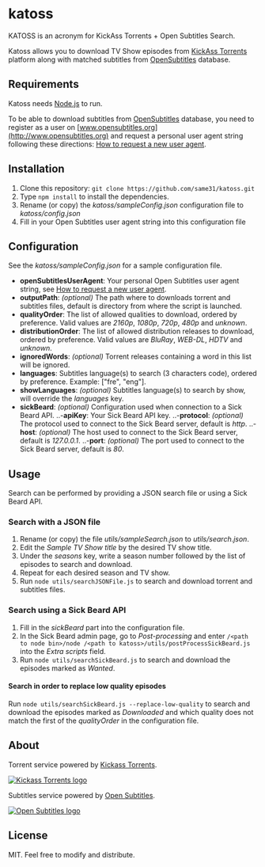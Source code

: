 katoss
======

KATOSS is an acronym for KickAss Torrents + Open Subtitles Search.

Katoss allows you to download TV Show episodes from [KickAss Torrents](https://kat.cr) platform
along with matched subtitles from [OpenSubtitles](http://http://www.opensubtitles.org) database.


Requirements
------------

Katoss needs [Node.js](https://nodejs.org) to run.

To be able to download subtitles from [OpenSubtitles](http://www.opensubtitles.org) database,
you need to register as a user on [www.opensubtitles.org](http://www.opensubtitles.org) and request
a personal user agent string following these directions:
[How to request a new user agent](http://trac.opensubtitles.org/projects/opensubtitles/wiki/DevReadFirst).


Installation
------------

1. Clone this repository: `git clone https://github.com/same31/katoss.git`
2. Type `npm install` to install the dependencies.
3. Rename (or copy) the _katoss/sampleConfig.json_ configuration file to _katoss/config.json_
4. Fill in your Open Subtitles user agent string into this configuration file


Configuration
-------------

See the _katoss/sampleConfig.json_ for a sample configuration file.

+ **openSubtitlesUserAgent**: Your personal Open Subtitles user agent string,
see [How to request a new user agent](http://trac.opensubtitles.org/projects/opensubtitles/wiki/DevReadFirst).
+ **outputPath**: _(optional)_ The path where to downloads torrent and subtitles files, default is directory from where the script is launched.
+ **qualityOrder**: The list of allowed qualities to download, ordered by preference.
Valid values are _2160p_, _1080p_, _720p_, _480p_ and _unknown_.
+ **distributionOrder**: The list of allowed distribution releases to download, ordered by preference.
Valid values are _BluRay_, _WEB-DL_, _HDTV_ and _unknown_.
+ **ignoredWords**: _(optional)_ Torrent releases containing a word in this list will be ignored.
+ **languages**: Subtitles language(s) to search (3 characters code), ordered by preference. Example: ["fre", "eng"].
+ **showLanguages**: _(optional)_ Subtitles language(s) to search by show, will override the _languages_ key.
+ **sickBeard**: _(optional)_ Configuration used when connection to a Sick Beard API.
..-**apiKey**: Your Sick Beard API key.
..-**protocol**: _(optional)_ The protocol used to connect to the Sick Beard server, default is _http_.
..-**host**: _(optional)_ The host used to connect to the Sick Beard server, default is _127.0.0.1_.
..-**port**: _(optional)_ The port used to connect to the Sick Beard server, default is _80_.


Usage
-----

Search can be performed by providing a JSON search file or using a Sick Beard API.


### Search with a JSON file

1. Rename (or copy) the file _utils/sampleSearch.json_ to _utils/search.json_.
2. Edit the _Sample TV Show title_ by the desired TV show title.
3. Under the _seasons_ key, write a season number followed by the list of episodes to search and download.
4. Repeat for each desired season and TV show.
5. Run `node utils/searchJSONFile.js` to search and download torrent and subtitles files.

### Search using a Sick Beard API

1. Fill in the _sickBeard_ part into the configuration file.
2. In the Sick Beard admin page, go to _Post-processing_ and enter
`/<path to node bin>/node /<path to katoss>/utils/postProcessSickBeard.js` into the _Extra scripts_ field.
3. Run `node utils/searchSickBeard.js` to search and download the episodes marked as _Wanted_.

#### Search in order to replace low quality episodes

Run `node utils/searchSickBeard.js --replace-low-quality` to search and download the episodes marked as _Downloaded_ and
which quality does not match the first of the _qualityOrder_ in the configuration file.


About
-----

Torrent service powered by [Kickass Torrents](https://kat.cr).

[![Kickass Torrents logo](https://kastatic.com/images/logos/kickasstorrents.png "Kickass Torrents")](https://kat.cr)


Subtitles service powered by [Open Subtitles](http://www.opensubtitles.org).

[![Open Subtitles logo](http://static.opensubtitles.org/gfx/logo-transparent.png "Open Subtitles")](http://www.opensubtitles.org)

License
-------

MIT. Feel free to modify and distribute.
